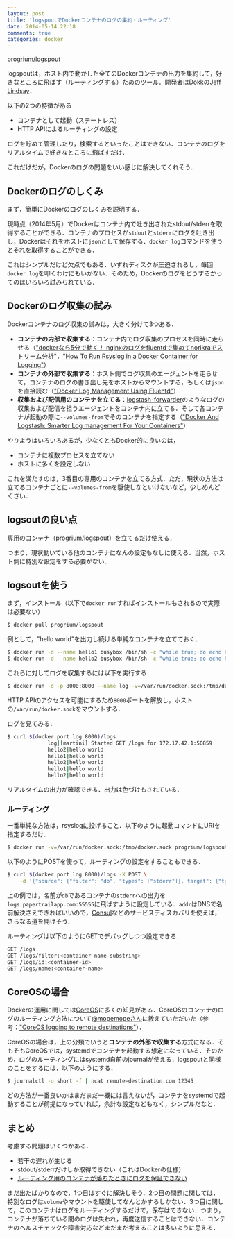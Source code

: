 ```yaml
---
layout: post
title: 'logspoutでDockerコンテナのログの集約・ルーティング'
date: 2014-05-14 22:18
comments: true
categories: docker
---
```


[progrium/logspout](https://github.com/progrium/logspout#streaming-endpoints)

logspoutは，ホスト内で動かした全てのDockerコンテナの出力を集約して，好きなところに飛ばす（ルーティングする）ためのツール．開発者はDokkの[Jeff Lindsay](https://github.com/progrium)．

以下の2つの特徴がある

- コンテナとして起動（ステートレス）
- HTTP APIによるルーティングの設定

ログを貯めて管理したり，検索するといったことはできない．コンテナのログをリアルタイムで好きなところに飛ばすだけ．

これだけだが，Dockerのログの問題をいい感じに解決してくれそう．

## Dockerのログのしくみ

まず，簡単にDockerのログのしくみを説明する．

現時点（2014年5月）でDockerはコンテナ内で吐き出されたstdout/stderrを取得することができる．コンテナのプロセスが`stdout`と`stderr`にログを吐き出し，Dockerはそれをホストに`json`として保存する．`docker log`コマンドを使うとそれを取得することができる．

これはシンプルだけど欠点でもある．いずれディスクが圧迫されるし，毎回`docker log`を叩くわけにもいかない．そのため，Dockerのログをどうするかってのはいろいろ試みられている．

## Dockerのログ収集の試み

Dockerコンテナのログ収集の試みは，大きく分けて3つある．

- **コンテナの内部で収集する**：コンテナ内でログ収集のプロセスを同時に走らせる（["dockerなら5分で動く！ nginxのログをfluentdで集めてnorikraでストリーム分析"](http://qiita.com/kazunori279/items/1bbb8fce10219217c247)，["How To Run Rsyslog in a Docker Container for Logging"](https://blog.logentries.com/2014/03/how-to-run-rsyslog-in-a-docker-container-for-logging/)）
- **コンテナの外部で収集する**：ホスト側でログ収集のエージェントを走らせて，コンテナのログの書き出し先をホストからマウントする，もしくは`json`を直接読む（["Docker Log Management Using Fluentd"](http://jasonwilder.com/blog/2014/03/17/docker-log-management-using-fluentd/)）
- **収集および配信用のコンテナを立てる**：[logstash-forwarder](https://github.com/elasticsearch/logstash-forwarder)のようなログの収集および配信を担うエージェントをコンテナ内に立てる．そして各コンテナが起動の際に`--volumes-from`でそのコンテナを指定する（["Docker And Logstash: Smarter Log management For Your Containers"](https://denibertovic.com/post/docker-and-logstash-smarter-log-management-for-your-containers/)）

やりようはいろいろあるが，少なくともDocker的に良いのは，

- コンテナに複数プロセスを立てない　
- ホストに多くを設定しない

これを満たすのは，3番目の専用のコンテナを立てる方式．ただ，現状の方法は立てるコンテナごとに`--volumes-from`を駆使しなといけないなど，少しめんどくさい．

## logsoutの良い点

専用のコンテナ（[progrium/logspout](https://index.docker.io/u/progrium/logspout/)）を立てるだけ使える．

つまり，現状動いている他のコンテナになんの設定もなしに使える．当然，ホスト側に特別な設定をする必要がない．

## logsoutを使う

まず，インストール（以下で`docker run`すればインストールもされるので実際は必要ない）

```bash
$ docker pull progrium/logspout
```

例として，"hello world"を出力し続ける単純なコンテナを立てておく．

```bash
$ docker run -d --name hello1 busybox /bin/sh -c "while true; do echo hello world; sleep 1; done"
$ docker run -d --name hello2 busybox /bin/sh -c "while true; do echo hello world; sleep 1; done"
```

これらに対してログを収集するには以下を実行する．

```bash
$ docker run -d -p 8000:8000 --name log -v=/var/run/docker.sock:/tmp/docker.sock progrium/logspout
```

HTTP APIのアクセスを可能にするため`8000`ポートを解放し，ホストの`/var/run/docker.sock`をマウントする．

ログを見てみる．

```bash
$ curl $(docker port log 8000)/logs
             log|[martini] Started GET /logs for 172.17.42.1:50859
             hello2|hello world
             hello1|hello world
             hello2|hello world
             hello1|hello world
             hello2|hello world
```

リアルタイムの出力が確認できる．出力は色づけもされている．

### ルーティング

一番単純な方法は，rsyslogに投げること．以下のように起動コマンドにURIを指定するだけ．

```bash
$ docker run -v=/var/run/docker.sock:/tmp/docker.sock progrium/logspout syslog://logs.papertrailapp.com:55555
```

以下のようにPOSTを使って，ルーティングの設定をすることもできる．

```bash
$ curl $(docker port log 8000)/logs -X POST \
    -d '{"source": {"filter": "db", "types": ["stderr"]}, target": {"type": "syslog", "addr": "logs.papertrailapp.com:55555"}}'
```

上の例では，名前が`db`であるコンテナの`stderr`への出力を`logs.papertrailapp.com:55555`に飛ばすように設定している．`addr`はDNSで名前解決さえできればいいので，[Consul](https://github.com/hashicorp/consul)などのサービスディスカバリを使えば，さらなる道を開けそう．

ルーティングは以下のようにGETでデバッグしつつ設定できる．

```bash
GET /logs
GET /logs/filter:<container-name-substring>
GET /logs/id:<container-id>
GET /logs/name:<container-name>
```

## CoreOSの場合

Dockerの運用に関しては[CoreOS](https://coreos.com/)に多くの知見がある．CoreOSのコンテナのログのルーティング方法について[@mopemopeさん](https://twitter.com/mopemope)に教えていただいた（参考：["CoreOS logging to remote destinations"](https://medium.com/coreos-linux-for-massive-server-deployments/defb984185c5)）．

CoreOSの場合は，上の分類でいうと**コンテナの外部で収集する**方式になる．そもそもCoreOSでは，systemdでコンテナを起動する想定になっている．そのため，ログのルーティングにはsystemd自前のjournalが使える．logspoutと同様のことをするには，以下のようにする．

```bash
$ journalctl -o short -f | ncat remote-destination.com 12345
```

どの方法が一番良いかはまだまだ一概には言えないが，コンテナをsystemdで起動することが前提になっていれば，余計な設定などもなく，シンプルだなと．

## まとめ

考慮する問題はいくつかある．

- 若干の遅れが生じる
- stdout/stderrだけしか取得できない（これはDockerの仕様）
- [ルーティング用のコンテナが落ちたときにログを保証できない](https://twitter.com/kenjiskywalker/status/466784403020992512)

まだ出たばかりなので，1つ目はすぐに解決しそう．2つ目の問題に関しては， 特別なログは`volume`やマウントを駆使してなんとかするしかない．3つ目に関して，このコンテナはログをルーティングするだけで，保存はできない．つまり，コンテナが落ちている間のログは失われ，再度送信することはできない．コンテナのヘルスチェックや障害対応などまだまだ考えることは多いように思える．
